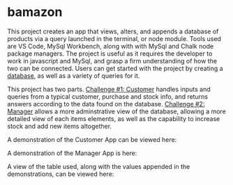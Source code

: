 # bamazon

This project creates an app that views, alters, and appends a database of products via a query launched in the terminal, or node module. Tools used are VS Code, MySql Workbench, along with with MySql and Chalk node package managers. The project is useful as it requires the developer to work in javascript and MySql, and grasp a firm understanding of how the two can be connected. Users can get started with the project by creating a [database](bamazonCust.sql), as well as a variety of queries for it.

This project has two parts. [Challenge #1: Customer](bamazonCustomer.js) handles inputs and queries from a typical customer, purchase and stock info, and returns answers according to the data found on the database. [Challenge #2: Manager](bamazonManager.js) allows a more adminstrative view of the database, allowing a more detailed view of each items elements, as well as the capability to increase stock and add new items altogether.  

A demonstration of the Customer App can be viewed here:

A demonstration of the Manager App is here: 

A view of the table used, along with the values appended in the demonstrations, can be viewed here:
